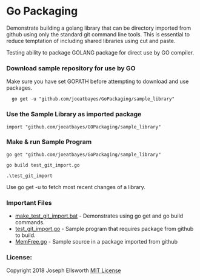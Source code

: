 # Go Packaging
Demonstrate building a golang library that can be directory imported from github using only the standard git command line tools.    This is essential to reduce temptation of including shared libraries using cut and paste.

Testing ability to package GOLANG package for direct use by GO compiler.  

### Download sample repository for use by GO 

Make sure you have set GOPATH before attempting to  download and use packages.

```
  go get -u "github.com/joeatbayes/GoPackaging/sample_library"
```

### Use the Sample Library as imported package

```
import "github.com/joeatbayes/GOPackaging/sample_library"
```

### Make & run Sample Program

```
go get "github.com/joeatbayes/GoPackaging/sample_library"

go build test_git_import.go

.\test_git_import 
```

Use go get -u to fetch most recent changes of a library.

### Important Files

* [make_test_git_import.bat](make_test_git_import.bat) - Demonstrates using go get and go build commands.
* [test_git_import.go](test_git_import.go) - Sample program that requires package from github to build. 
* [MemFree.go](sample_library/MemFree.go) - Sample source in a package imported from github



### License:

Copyright 2018 Joseph Ellsworth  [MIT License](https://opensource.org/licenses/MIT) 

